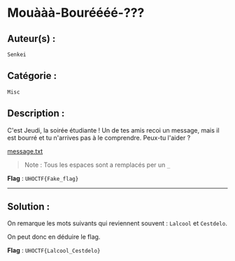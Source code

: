 # Mouààà-Bouréééé-???

## Auteur(s) :
`Senkei`

## Catégorie :
`Misc`

## Description :
C'est Jeudi, la soirée étudiante ! Un de tes amis recoi un message, mais il est bourré et tu n'arrives pas à le comprendre. Peux-tu l'aider ?

[message.txt](message.txt)

> Note : Tous les espaces sont a remplacés per un `_`

**Flag** :  `UHOCTF{Fake_flag}`

---

## Solution :

On remarque les mots suivants qui reviennent souvent : `Lalcool` et `Cestdelo`.

On peut donc en déduire le flag.

**Flag** :  `UHOCTF{Lalcool_Cestdelo}`
